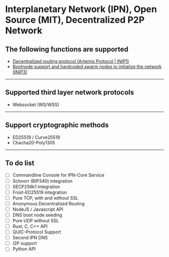# Interplanetary Network (IPN), Open Source (MIT), Decentralized P2P Network

## The following functions are supported
- [Decentralized routing protocol (Artemis Protocol | INIP1)](https://github.com/user/repo/blob/branch/other_file.md)
- [Bootnode support and hardcoded swarm nodes to initialize the network (INIP3)](https://github.com/user/repo/blob/branch/other_file.md)
---


## Supported third layer network protocols
- Websocket (WS/WSS)
---


## Support cryptographic methods
- ED25519 / Curve25519
- Chacha20-Poly1305
---


## To do list
- [ ] Commandline Console for IPN-Core Service
- [ ] Schnorr (BIP340) integration
- [ ] SECP256k1 integration
- [ ] Frost-ED25519 integration
- [ ] Pure TCP, with and without SSL
- [ ] Anonymous Decentralized Routing
- [ ] NodeJS / Javascript API
- [ ] DNS boot node seeding
- [ ] Pure UDP without SSL
- [ ] Rust, C, C++ API
- [ ] QUIC-Protocol Support
- [ ] Second IPN DNS
- [ ] I2P support
- [ ] Python API
